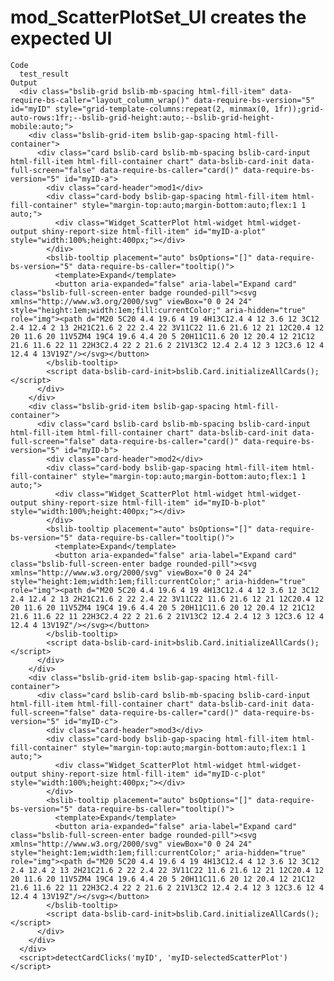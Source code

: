 # mod_ScatterPlotSet_UI creates the expected UI

    Code
      test_result
    Output
      <div class="bslib-grid bslib-mb-spacing html-fill-item" data-require-bs-caller="layout_column_wrap()" data-require-bs-version="5" id="myID" style="grid-template-columns:repeat(2, minmax(0, 1fr));grid-auto-rows:1fr;--bslib-grid-height:auto;--bslib-grid-height-mobile:auto;">
        <div class="bslib-grid-item bslib-gap-spacing html-fill-container">
          <div class="card bslib-card bslib-mb-spacing bslib-card-input html-fill-item html-fill-container chart" data-bslib-card-init data-full-screen="false" data-require-bs-caller="card()" data-require-bs-version="5" id="myID-a">
            <div class="card-header">mod1</div>
            <div class="card-body bslib-gap-spacing html-fill-item html-fill-container" style="margin-top:auto;margin-bottom:auto;flex:1 1 auto;">
              <div class="Widget_ScatterPlot html-widget html-widget-output shiny-report-size html-fill-item" id="myID-a-plot" style="width:100%;height:400px;"></div>
            </div>
            <bslib-tooltip placement="auto" bsOptions="[]" data-require-bs-version="5" data-require-bs-caller="tooltip()">
              <template>Expand</template>
              <button aria-expanded="false" aria-label="Expand card" class="bslib-full-screen-enter badge rounded-pill"><svg xmlns="http://www.w3.org/2000/svg" viewBox="0 0 24 24" style="height:1em;width:1em;fill:currentColor;" aria-hidden="true" role="img"><path d="M20 5C20 4.4 19.6 4 19 4H13C12.4 4 12 3.6 12 3C12 2.4 12.4 2 13 2H21C21.6 2 22 2.4 22 3V11C22 11.6 21.6 12 21 12C20.4 12 20 11.6 20 11V5ZM4 19C4 19.6 4.4 20 5 20H11C11.6 20 12 20.4 12 21C12 21.6 11.6 22 11 22H3C2.4 22 2 21.6 2 21V13C2 12.4 2.4 12 3 12C3.6 12 4 12.4 4 13V19Z"/></svg></button>
            </bslib-tooltip>
            <script data-bslib-card-init>bslib.Card.initializeAllCards();</script>
          </div>
        </div>
        <div class="bslib-grid-item bslib-gap-spacing html-fill-container">
          <div class="card bslib-card bslib-mb-spacing bslib-card-input html-fill-item html-fill-container chart" data-bslib-card-init data-full-screen="false" data-require-bs-caller="card()" data-require-bs-version="5" id="myID-b">
            <div class="card-header">mod2</div>
            <div class="card-body bslib-gap-spacing html-fill-item html-fill-container" style="margin-top:auto;margin-bottom:auto;flex:1 1 auto;">
              <div class="Widget_ScatterPlot html-widget html-widget-output shiny-report-size html-fill-item" id="myID-b-plot" style="width:100%;height:400px;"></div>
            </div>
            <bslib-tooltip placement="auto" bsOptions="[]" data-require-bs-version="5" data-require-bs-caller="tooltip()">
              <template>Expand</template>
              <button aria-expanded="false" aria-label="Expand card" class="bslib-full-screen-enter badge rounded-pill"><svg xmlns="http://www.w3.org/2000/svg" viewBox="0 0 24 24" style="height:1em;width:1em;fill:currentColor;" aria-hidden="true" role="img"><path d="M20 5C20 4.4 19.6 4 19 4H13C12.4 4 12 3.6 12 3C12 2.4 12.4 2 13 2H21C21.6 2 22 2.4 22 3V11C22 11.6 21.6 12 21 12C20.4 12 20 11.6 20 11V5ZM4 19C4 19.6 4.4 20 5 20H11C11.6 20 12 20.4 12 21C12 21.6 11.6 22 11 22H3C2.4 22 2 21.6 2 21V13C2 12.4 2.4 12 3 12C3.6 12 4 12.4 4 13V19Z"/></svg></button>
            </bslib-tooltip>
            <script data-bslib-card-init>bslib.Card.initializeAllCards();</script>
          </div>
        </div>
        <div class="bslib-grid-item bslib-gap-spacing html-fill-container">
          <div class="card bslib-card bslib-mb-spacing bslib-card-input html-fill-item html-fill-container chart" data-bslib-card-init data-full-screen="false" data-require-bs-caller="card()" data-require-bs-version="5" id="myID-c">
            <div class="card-header">mod3</div>
            <div class="card-body bslib-gap-spacing html-fill-item html-fill-container" style="margin-top:auto;margin-bottom:auto;flex:1 1 auto;">
              <div class="Widget_ScatterPlot html-widget html-widget-output shiny-report-size html-fill-item" id="myID-c-plot" style="width:100%;height:400px;"></div>
            </div>
            <bslib-tooltip placement="auto" bsOptions="[]" data-require-bs-version="5" data-require-bs-caller="tooltip()">
              <template>Expand</template>
              <button aria-expanded="false" aria-label="Expand card" class="bslib-full-screen-enter badge rounded-pill"><svg xmlns="http://www.w3.org/2000/svg" viewBox="0 0 24 24" style="height:1em;width:1em;fill:currentColor;" aria-hidden="true" role="img"><path d="M20 5C20 4.4 19.6 4 19 4H13C12.4 4 12 3.6 12 3C12 2.4 12.4 2 13 2H21C21.6 2 22 2.4 22 3V11C22 11.6 21.6 12 21 12C20.4 12 20 11.6 20 11V5ZM4 19C4 19.6 4.4 20 5 20H11C11.6 20 12 20.4 12 21C12 21.6 11.6 22 11 22H3C2.4 22 2 21.6 2 21V13C2 12.4 2.4 12 3 12C3.6 12 4 12.4 4 13V19Z"/></svg></button>
            </bslib-tooltip>
            <script data-bslib-card-init>bslib.Card.initializeAllCards();</script>
          </div>
        </div>
      </div>
      <script>detectCardClicks('myID', 'myID-selectedScatterPlot')</script>

